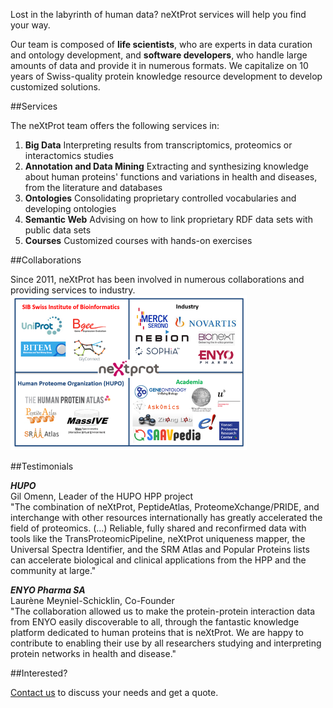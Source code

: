 Lost in the labyrinth of human data? neXtProt services will help you find your way.

Our team is composed of **life scientists**, who are experts in data curation and ontology development, and **software developers**, who handle large amounts of data and provide it in numerous formats. We capitalize on 10 years of Swiss-quality protein knowledge resource development to develop customized solutions.

##Services

The neXtProt team offers the following services in:

1.	**Big Data**
    Interpreting results from transcriptomics, proteomics or interactomics studies
2.	**Annotation and Data Mining**
    Extracting and synthesizing knowledge about human proteins' functions and variations in health and diseases, from the literature and databases
3.	**Ontologies**
    Consolidating proprietary controlled vocabularies and developing ontologies
4. **Semantic Web**
   Advising on how to link proprietary RDF data sets with public data sets
5. **Courses**
   Customized courses with hands-on exercises

##Collaborations
   
Since 2011, neXtProt has been involved in numerous collaborations and providing services to industry.
<img width="75%" src="https://raw.githubusercontent.com/calipho-sib/nextprot-docs/master/pages/assets/collaborations.png"/>
   
##Testimonials
   
_**HUPO**_<br>
Gil Omenn, Leader of the HUPO HPP project<br>
&quot;The combination of neXtProt, PeptideAtlas, ProteomeXchange/PRIDE, and interchange with other resources internationally has greatly accelerated the field of proteomics. (…) Reliable, fully shared and reconfirmed data with tools like the TransProteomicPipeline, neXtProt uniqueness mapper, the Universal Spectra Identifier, and the SRM Atlas and Popular Proteins lists can accelerate biological and clinical applications from the HPP and the community at large.&quot;

_**ENYO Pharma SA**_<br>
Laurène Meyniel-Schicklin, Co-Founder<br>
&quot;The collaboration allowed us to make the protein-protein interaction data from ENYO easily discoverable to all, through the fantastic knowledge platform dedicated to human proteins that is neXtProt. We are happy to contribute to enabling their use by all researchers studying and interpreting protein networks in health and disease.&quot;

##Interested?

<a href="mailto:support@nextprot.org?Subject=[neXtProt%20Services]">Contact us</a> to discuss your needs and get a quote.
